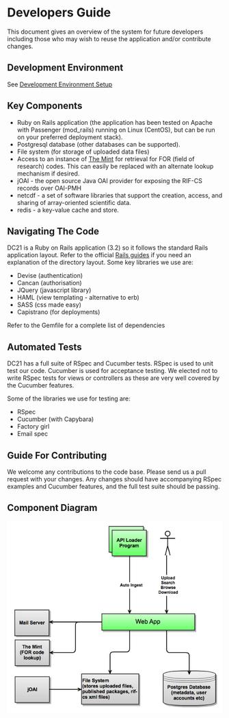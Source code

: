 # Developers Guide

This document gives an overview of the system for future developers including those who may wish to reuse the application and/or contribute changes.

## Development Environment
See [Development Environment Setup](Development_Environment_Setup.md)

## Key Components
* Ruby on Rails application (the application has been tested on Apache with Passenger (mod_rails) running on Linux (CentOS), but can be run on your preferred deployment stack).
* Postgresql database (other databases can be supported).
* File system (for storage of uploaded data files)
* Access to an instance of [The Mint](http://www.redboxresearchdata.com.au/) for retrieval for FOR (field of research) codes. This can easily be replaced with an alternate lookup mechanism if desired.
* jOAI - the open source Java OAI provider for exposing the RIF-CS records over OAI-PMH
* netcdf - a set of software libraries that support the creation, access, and sharing of array-oriented scientific data.
* redis - a key-value cache and store.

## Navigating The Code
DC21 is a Ruby on Rails application (3.2) so it follows the standard Rails application layout. Refer to the official [Rails guides](http://guides.rubyonrails.org/) if you need an explanation of the directory layout.
Some key libraries we use are:
* Devise (authentication)
* Cancan (authorisation)
* JQuery (javascript library)
* HAML (view templating - alternative to erb)
* SASS (css made easy)
* Capistrano (for deployments)

Refer to the Gemfile for a complete list of dependencies

## Automated Tests
DC21 has a full suite of RSpec and Cucumber tests. RSpec is used to unit test our code. Cucumber is used for acceptance testing. We elected not to write RSpec tests for views or controllers as these are very well covered by the Cucumber features.

Some of the libraries we use for testing are:
* RSpec
* Cucumber (with Capybara)
* Factory girl
* Email spec

## Guide For Contributing
We welcome any contributions to the code base. Please send us a pull request with your changes. Any changes should have accompanying RSpec examples and Cucumber features, and the full test suite should be passing.

## Component Diagram
![Component Diagram](files/DC21_components.png)
